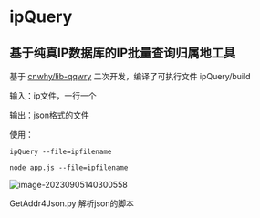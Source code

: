 # ipQuery

## 基于纯真IP数据库的IP批量查询归属地工具

基于 [cnwhy/lib-qqwry](https://github.com/cnwhy/lib-qqwry/) 二次开发，编译了可执行文件 ipQuery/build

输入：ip文件，一行一个

输出：json格式的文件

使用：

```
ipQuery --file=ipfilename
```

```
node app.js --file=ipfilename
```

![image-20230905140300558](https://cdn.jsdelivr.net/gh/orzchen/Blog/images/image-20230905140300558.png)

GetAddr4Json.py 解析json的脚本